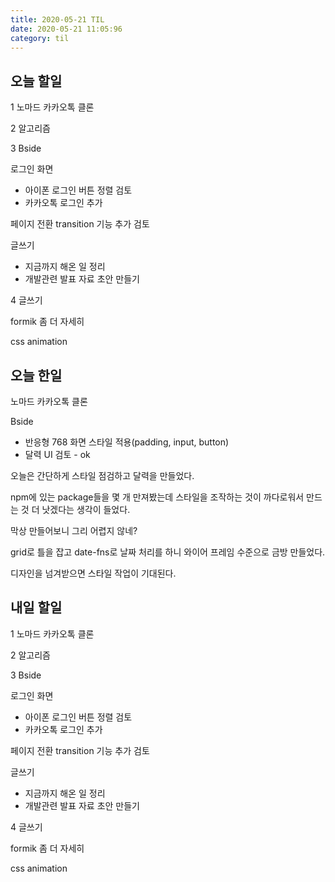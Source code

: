 ```yaml
---
title: 2020-05-21 TIL
date: 2020-05-21 11:05:96
category: til
---
```


## 오늘 할일

1 노마드 카카오톡 클론

2 알고리즘

3 Bside

로그인 화면

- 아이폰 로그인 버튼 정렬 검토
- 카카오톡 로그인 추가

페이지 전환 transition 기능 추가 검토

글쓰기

- 지금까지 해온 일 정리
- 개발관련 발표 자료 초안 만들기

4 글쓰기

formik 좀 더 자세히

css animation

## 오늘 한일

노마드 카카오톡 클론

Bside

- 반응형 768 화면 스타일 적용(padding, input, button)
- 달력 UI 검토 - ok

오늘은 간단하게 스타일 점검하고 달력을 만들었다.

npm에 있는 package들을 몇 개 만져봤는데 스타일을 조작하는 것이 까다로워서 만드는 것 더 낫겠다는 생각이 들었다.

막상 만들어보니 그리 어렵지 않네?

grid로 틀을 잡고 date-fns로 날짜 처리를 하니 와이어 프레임 수준으로 금방 만들었다.

디자인을 넘겨받으면 스타일 작업이 기대된다.

## 내일 할일

1 노마드 카카오톡 클론

2 알고리즘

3 Bside

로그인 화면

- 아이폰 로그인 버튼 정렬 검토
- 카카오톡 로그인 추가

페이지 전환 transition 기능 추가 검토

글쓰기

- 지금까지 해온 일 정리
- 개발관련 발표 자료 초안 만들기

4 글쓰기

formik 좀 더 자세히

css animation
